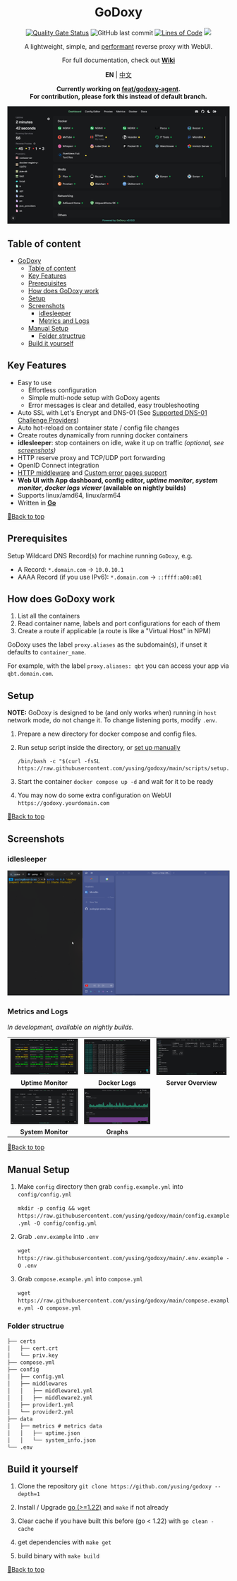 <div align="center">

# GoDoxy

[![Quality Gate Status](https://sonarcloud.io/api/project_badges/measure?project=yusing_go-proxy&metric=alert_status)](https://sonarcloud.io/summary/new_code?id=yusing_godoxy)
![GitHub last commit](https://img.shields.io/github/last-commit/yusing/godoxy)
[![Lines of Code](https://sonarcloud.io/api/project_badges/measure?project=yusing_go-proxy&metric=ncloc)](https://sonarcloud.io/summary/new_code?id=yusing_godoxy)
[![](https://dcbadge.limes.pink/api/server/umReR62nRd?style=flat)](https://discord.gg/umReR62nRd)

A lightweight, simple, and [performant](https://github.com/yusing/godoxy/wiki/Benchmarks) reverse proxy with WebUI.

For full documentation, check out **[Wiki](https://github.com/yusing/godoxy/wiki)**

**EN** | <a href="README_CHT.md">中文</a>

**Currently working on [feat/godoxy-agent](https://github.com/yusing/godoxy/tree/feat/godoxy-agent).<br/>For contribution, please fork this instead of default branch.**

<!-- [![Security Rating](https://sonarcloud.io/api/project_badges/measure?project=yusing_go-proxy&metric=security_rating)](https://sonarcloud.io/summary/new_code?id=yusing_go-proxy)
[![Maintainability Rating](https://sonarcloud.io/api/project_badges/measure?project=yusing_go-proxy&metric=sqale_rating)](https://sonarcloud.io/summary/new_code?id=yusing_go-proxy)
[![Vulnerabilities](https://sonarcloud.io/api/project_badges/measure?project=yusing_go-proxy&metric=vulnerabilities)](https://sonarcloud.io/summary/new_code?id=yusing_go-proxy) -->

<img src="screenshots/webui.jpg" style="max-width: 650">

</div>

## Table of content

<!-- TOC -->

- [GoDoxy](#godoxy)
  - [Table of content](#table-of-content)
  - [Key Features](#key-features)
  - [Prerequisites](#prerequisites)
  - [How does GoDoxy work](#how-does-godoxy-work)
  - [Setup](#setup)
  - [Screenshots](#screenshots)
    - [idlesleeper](#idlesleeper)
    - [Metrics and Logs](#metrics-and-logs)
  - [Manual Setup](#manual-setup)
    - [Folder structrue](#folder-structrue)
  - [Build it yourself](#build-it-yourself)

## Key Features

- Easy to use
  - Effortless configuration
  - Simple multi-node setup with GoDoxy agents
  - Error messages is clear and detailed, easy troubleshooting
- Auto SSL with Let's Encrypt and DNS-01 (See [Supported DNS-01 Challenge Providers](https://github.com/yusing/go-proxy/wiki/Supported-DNS%E2%80%9001-Providers))
- Auto hot-reload on container state / config file changes
- Create routes dynamically from running docker containers
- **idlesleeper**: stop containers on idle, wake it up on traffic _(optional, see [screenshots](#idlesleeper))_
- HTTP reserve proxy and TCP/UDP port forwarding
- OpenID Connect integration
- [HTTP middleware](https://github.com/yusing/go-proxy/wiki/Middlewares) and [Custom error pages support](https://github.com/yusing/go-proxy/wiki/Middlewares#custom-error-pages)
- **Web UI with App dashboard, config editor, _uptime monitor_, _system monitor_, _docker logs viewer_ (available on nightly builds)**
- Supports linux/amd64, linux/arm64
- Written in **[Go](https://go.dev)**

[🔼Back to top](#table-of-content)

## Prerequisites

Setup Wildcard DNS Record(s) for machine running `GoDoxy`, e.g.

- A Record: `*.domain.com` -> `10.0.10.1`
- AAAA Record (if you use IPv6): `*.domain.com` -> `::ffff:a00:a01`

## How does GoDoxy work

1. List all the containers
2. Read container name, labels and port configurations for each of them
3. Create a route if applicable (a route is like a "Virtual Host" in NPM)

GoDoxy uses the label `proxy.aliases` as the subdomain(s), if unset it defaults to `container_name`.

For example, with the label `proxy.aliases: qbt` you can access your app via `qbt.domain.com`.

## Setup

**NOTE:** GoDoxy is designed to be (and only works when) running in `host` network mode, do not change it. To change listening ports, modify `.env`.

1. Prepare a new directory for docker compose and config files.

2. Run setup script inside the directory, or [set up manually](#manual-setup)

    ```shell
    /bin/bash -c "$(curl -fsSL https://raw.githubusercontent.com/yusing/godoxy/main/scripts/setup.sh)"
    ```

3. Start the container `docker compose up -d` and wait for it to be ready

4. You may now do some extra configuration on WebUI `https://godoxy.yourdomain.com`

[🔼Back to top](#table-of-content)

## Screenshots

### idlesleeper

![idlesleeper](screenshots/idlesleeper.webp)

### Metrics and Logs

_In development, available on nightly builds._

<div align="center">
  <table>
    <tr>
      <td align="center"><img src="screenshots/uptime.png" alt="Uptime Monitor" width="250"/></td>
      <td align="center"><img src="screenshots/docker-logs.jpg" alt="Docker Logs" width="250"/></td>
      <td align="center"><img src="screenshots/docker.jpg" alt="Server Overview" width="250"/></td>
    </tr>
    <tr>
      <td align="center"><b>Uptime Monitor</b></td>
      <td align="center"><b>Docker Logs</b></td>
      <td align="center"><b>Server Overview</b></td>
    </tr>
        <tr>
      <td align="center"><img src="screenshots/system-monitor.jpg" alt="System Monitor" width="250"/></td>
      <td align="center"><img src="screenshots/system-info-graphs.jpg" alt="Graphs" width="250"/></td>
    </tr>
    <tr>
      <td align="center"><b>System Monitor</b></td>
      <td align="center"><b>Graphs</b></td>
    </tr>
  </table>
</div>

[🔼Back to top](#table-of-content)

## Manual Setup

1. Make `config` directory then grab `config.example.yml` into `config/config.yml`

   `mkdir -p config && wget https://raw.githubusercontent.com/yusing/godoxy/main/config.example.yml -O config/config.yml`

2. Grab `.env.example` into `.env`

   `wget https://raw.githubusercontent.com/yusing/godoxy/main/.env.example -O .env`

3. Grab `compose.example.yml` into `compose.yml`

   `wget https://raw.githubusercontent.com/yusing/godoxy/main/compose.example.yml -O compose.yml`

### Folder structrue

```shell
├── certs
│   ├── cert.crt
│   └── priv.key
├── compose.yml
├── config
│   ├── config.yml
│   ├── middlewares
│   │   ├── middleware1.yml
│   │   ├── middleware2.yml
│   ├── provider1.yml
│   └── provider2.yml
├── data
│   ├── metrics # metrics data
│   │   ├── uptime.json
│   │   └── system_info.json
└── .env
```

## Build it yourself

1. Clone the repository `git clone https://github.com/yusing/godoxy --depth=1`

2. Install / Upgrade [go (>=1.22)](https://go.dev/doc/install) and `make` if not already

3. Clear cache if you have built this before (go < 1.22) with `go clean -cache`

4. get dependencies with `make get`

5. build binary with `make build`

[🔼Back to top](#table-of-content)
